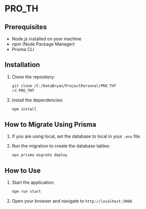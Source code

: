 # PRO_TH

## Prerequisites

- Node.js installed on your machine
- npm (Node Package Manager)
- Prisma CLI

## Installation

1. Clone the repository:
    ```bash
    git clone /C:/DataBryan/ProjectPersonal/PRO_THT
    cd PRO_THT
    ```

2. Install the dependencies:
    ```bash
    npm install
    ```

## How to Migrate Using Prisma

1. If you are using local, set the database to local in your `.env` file.

2. Run the migration to create the database tables:
    ```bash
    npx prisma migrate deploy
    ```

## How to Use

1. Start the application:
    ```bash
    npm run start
    ```

2. Open your browser and navigate to `http://localhost:3000`.
